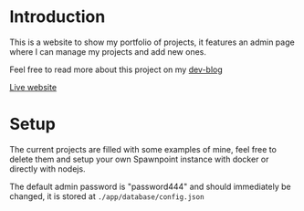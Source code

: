 # Introduction

This is a website to show my portfolio of projects, it features an admin page where I can manage my projects and add new ones.

Feel free to read more about this project on my [dev-blog](https://bats.li/project/010101)

[Live website](https://bats.li)

# Setup

The current projects are filled with some examples of mine, feel free to delete them and setup your own Spawnpoint instance
with docker or directly with nodejs.

The default admin password is "password444" and should immediately be changed, it is stored at `./app/database/config.json`
